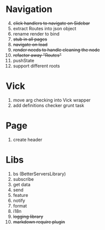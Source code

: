 
# Navigation

 4. <del>click handlers to navigate on Sidebar</del>
 8. extract Routes into json object
 9. rename render to bind
 6. <del>stub in all pages</del>
 3. <del>navigate on load</del>
 7. <del>render needs to handle cleaning the node</del>
 5. <del>refactor away "Routes"</del>
 1. pushState
 2. support different roots

# Vick

 1. move arg checking into Vick wrapper
 2. add definitions checker grunt task

# Page

 1. create header

# Libs

 1. bs (BetterServersLibrary)
 1. subscribe
 2. get data
 3. send
 4. feature
 5. notify
 6. format
 7. i18n
 8. <del>logging library</del>
 9. <del>markdown require plugin</del>
